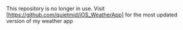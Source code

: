 This repository is no longer in use. Visit [https://github.com/quietmid/iOS_WeatherApp] for the most updated version of my weather app

